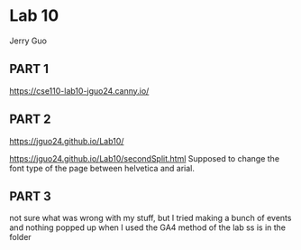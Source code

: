 # Lab 10
Jerry Guo

## PART 1

https://cse110-lab10-jguo24.canny.io/

## PART 2

https://jguo24.github.io/Lab10/

https://jguo24.github.io/Lab10/secondSplit.html
Supposed to change the font type of the page between helvetica and arial.
## PART 3
not sure what was wrong with my stuff, but I tried making a bunch of events and nothing popped up when I used the GA4 method of the lab
ss is in the folder
